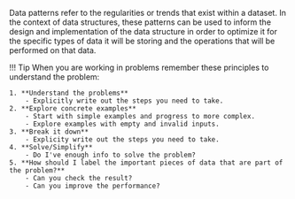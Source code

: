 Data patterns refer to the regularities or trends that exist within a dataset. In the context of data structures, these patterns can be used to inform the design and implementation of the data structure in order to optimize it for the specific types of data it will be storing and the operations that will be performed on that data.

!!! Tip
    When you are working in problems remember these principles to understand the problem:

    1. **Understand the problems**
        - Explicitly write out the steps you need to take.
    2. **Explore concrete examples**
        - Start with simple examples and progress to more complex.
        - Explore examples with empty and invalid inputs.
    3. **Break it down**
        - Explicity write out the steps you need to take.
    4. **Solve/Simplify**
        - Do I've enough info to solve the problem?
    5. **How should I label the important pieces of data that are part of the problem?**
        - Can you check the result?
        - Can you improve the performance?